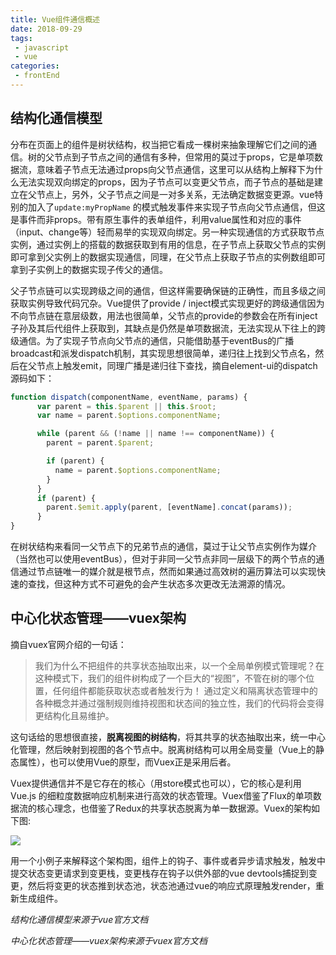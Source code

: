 ```yaml
---
title: Vue组件通信概述
date: 2018-09-29
tags:
 - javascript
 - vue        
categories: 
 - frontEnd
---
```


## 结构化通信模型

分布在页面上的组件是树状结构，权当把它看成一棵树来抽象理解它们之间的通信。树的父节点到子节点之间的通信有多种，但常用的莫过于props，它是单项数据流，意味着子节点无法通过props向父节点通信，这里可以从结构上解释下为什么无法实现双向绑定的props，因为子节点可以变更父节点，而子节点的基础是建立在父节点上，另外，父子节点之间是一对多关系，无法确定数据变更源。vue特别的加入了`update:myPropName` 的模式触发事件来实现子节点向父节点通信，但这是事件而非props。带有原生事件的表单组件，利用value属性和对应的事件（input、change等）轻而易举的实现双向绑定。另一种实现通信的方式获取节点实例，通过实例上的搭载的数据获取到有用的信息，在子节点上获取父节点的实例即可拿到父实例上的数据实现通信，同理，在父节点上获取子节点的实例数组即可拿到子实例上的数据实现子传父的通信。

父子节点链可以实现跨级之间的通信，但这样需要确保链的正确性，而且多级之间获取实例导致代码冗杂。Vue提供了provide / inject模式实现更好的跨级通信因为不向节点链在意层级数，用法也很简单，父节点的provide的参数会在所有inject子孙及其后代组件上获取到，其缺点是仍然是单项数据流，无法实现从下往上的跨级通信。为了实现子节点向父节点的通信，只能借助基于eventBus的广播broadcast和派发dispatch机制，其实现思想很简单，递归往上找到父节点名，然后在父节点上触发emit，同理广播是递归往下查找，摘自element-ui的dispatch源码如下：

```js
function dispatch(componentName, eventName, params) {
      var parent = this.$parent || this.$root;
      var name = parent.$options.componentName;

      while (parent && (!name || name !== componentName)) {
        parent = parent.$parent;

        if (parent) {
          name = parent.$options.componentName;
        }
      }
      if (parent) {
        parent.$emit.apply(parent, [eventName].concat(params));
      }
}
```

在树状结构来看同一父节点下的兄弟节点的通信，莫过于让父节点实例作为媒介（当然也可以使用eventBus），但对于非同一父节点非同一层级下的两个节点的通信通过节点链唯一的媒介就是根节点，然而如果通过高效树的遍历算法可以实现快速的查找，但这种方式不可避免的会产生状态多次更改无法溯源的情况。

## 中心化状态管理——vuex架构

摘自vuex官网介绍的一句话：

> 我们为什么不把组件的共享状态抽取出来，以一个全局单例模式管理呢？在这种模式下，我们的组件树构成了一个巨大的“视图”，不管在树的哪个位置，任何组件都能获取状态或者触发行为！ 通过定义和隔离状态管理中的各种概念并通过强制规则维持视图和状态间的独立性，我们的代码将会变得更结构化且易维护。

这句话给的思想很直接，**脱离视图的树结构**，将其共享的状态抽取出来，统一中心化管理，然后映射到视图的各个节点中。脱离树结构可以用全局变量（Vue上的静态属性），也可以使用Vue的原型，而Vuex正是采用后者。

Vuex提供通信并不是它存在的核心（用store模式也可以），它的核心是利用 Vue.js 的细粒度数据响应机制来进行高效的状态管理。Vuex借鉴了Flux的单项数据流的核心理念，也借鉴了Redux的共享状态脱离为单一数据源。Vuex的架构如下图:

![](https://vuex.vuejs.org/vuex.png)

用一个小例子来解释这个架构图，组件上的钩子、事件或者异步请求触发，触发中提交状态变更请求到变更栈，变更栈存在钩子以供外部的vue devtools捕捉到变更，然后将变更的状态推到状态池，状态池通过vue的响应式原理触发render，重新生成组件。


*结构化通信模型来源于vue官方文档*

*中心化状态管理——vuex架构来源于vuex官方文档*






